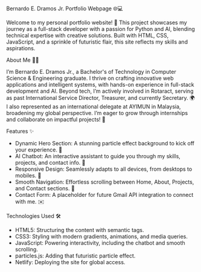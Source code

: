 Bernardo E. Dramos Jr. Portfolio Webpage 🌐💻


Welcome to my personal portfolio website! 🚀 This project showcases my journey as a full-stack developer with a passion for Python and AI, blending technical expertise with creative solutions. Built with HTML, CSS, JavaScript, and a sprinkle of futuristic flair, this site reflects my skills and aspirations.


About Me 👨‍💻

I’m Bernardo E. Dramos Jr., a Bachelor's of Technology in Computer Science & Engineering graduate. I thrive on crafting innovative web applications and intelligent systems, with hands-on experience in full-stack development and AI. Beyond tech, I’m actively involved in Rotaract, serving as past International Service Director, Treasurer, and currently Secretary. 🌍 I also represented as an international delegate at AYIMUN in Malaysia, broadening my global perspective. I’m eager to grow through internships and collaborate on impactful projects! 🤝


Features ✨

- Dynamic Hero Section: A stunning particle effect background to kick off your experience. 🎉
- AI Chatbot: An interactive assistant to guide you through my skills, projects, and contact info. 🤖
- Responsive Design: Seamlessly adapts to all devices, from desktops to mobiles. 📱
- Smooth Navigation: Effortless scrolling between Home, About, Projects, and Contact sections. 🔗
- Contact Form: A placeholder for future Gmail API integration to connect with me. ✉️


Technologies Used 🛠️

- HTML5: Structuring the content with semantic tags.
- CSS3: Styling with modern gradients, animations, and media queries.
- JavaScript: Powering interactivity, including the chatbot and smooth scrolling.
- particles.js: Adding that futuristic particle effect.
- Netlify: Deploying the site for global access.
